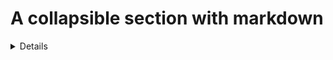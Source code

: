 # A collapsible section with markdown
<details>
  
  ## **recebe**
  > **nada**
  ### **devolve**
 #### Sucess :white_check_mark:
![alt text](https://raw.githubusercontent.com/iptomar/Brandi-2018-2019-Turma-A/master/Server/postman_screenshots/tecnicos/getTecnicoID/Sucess.PNG)
 #### Unsucess :x:
 ##### DB Down
![alt text](https://raw.githubusercontent.com/iptomar/Brandi-2018-2019-Turma-A/master/Server/postman_screenshots/tecnicos/getTecnicoID/DBDown.PNG)
  ##### No Token
  ![alt text](https://raw.githubusercontent.com/iptomar/Brandi-2018-2019-Turma-   A/master/Server/postman_screenshots/tecnicos/getTecnicoID/NoToken.PNG)
  
</details>
